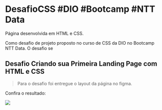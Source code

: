 # DesafioCSS #DIO #Bootcamp #NTT Data 

Página desenvolvida em HTML e CSS.

Como desafio de projeto proposto no curso de CSS da DIO no Bootcamp NTT Data.
O desafio se 

## Desafio Criando sua Primeira Landing Page com HTML e CSS
  > Para o desafio foi entregue o layout da página no figma.

Confira o resultado:

<img src='./assets/images/to_readme_landing_page.gif'>